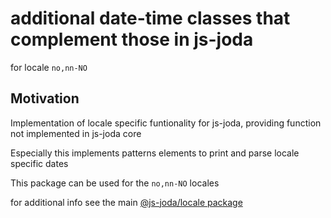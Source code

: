# additional date-time classes that complement those in js-joda 

for locale `no,nn-NO` 

## Motivation

Implementation of locale specific funtionality for js-joda, providing function not implemented in js-joda core

Especially this implements patterns elements to print and parse locale specific dates

This package can be used for the `no,nn-NO` locales

for additional info see the main [@js-joda/locale package](https://www.npmjs.com/package/@js-joda/locale)
